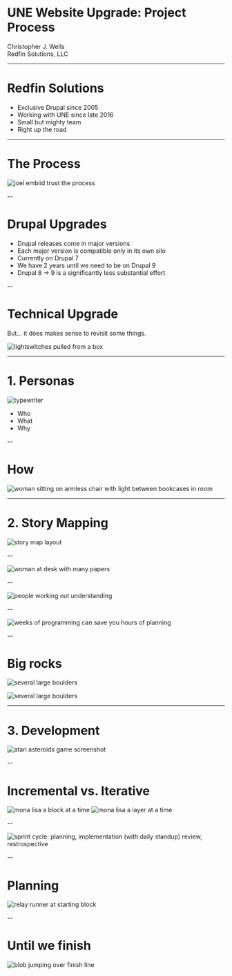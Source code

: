 # UNE Website Upgrade: Project Process

Christopher J. Wells  
Redfin Solutions, LLC

---

# Redfin Solutions

* Exclusive Drupal since 2005 <!-- .element: class="fragment fade-up" -->
* Working with UNE since late 2016 <!-- .element: class="fragment fade-up" -->
* Small but mighty team <!-- .element: class="fragment fade-up" -->
* Right up the road <!-- .element: class="fragment fade-up" -->

---

# The Process

![joel embiid trust the process](/img/process.jpg "Trust the Process Joel Embiid")

--

# Drupal Upgrades

* Drupal releases come in major versions 
* Each major version is compatible only in its own silo
* Currently on Drupal 7
* We have 2 years until we need to be on Drupal 9
* Drupal 8 -> 9 is a significantly less substantial effort

--

# Technical Upgrade

But... it does makes sense to revisit some things.

![lightswitches pulled from a box](/img/lightswitch-code "Not quite up to code")

---

# 1. Personas

![typewriter](/img/typewriter.jpg "Like a good journalist") 

- Who
- What
- Why

--

# How

![woman sitting on armless chair with light between bookcases in room](/img/interviews.jpg "Interviews")

---

# 2. Story Mapping

![story map layout](/img/story-maps.png "Story map layout")

--

![woman at desk with many papers](/img/messy-desk1.jpg "It's a lot of work")

--

![people working out understanding](/img/shared-understanding.png "Shared understanding")

--

![weeks of programming can save you hours of planning](/img/weeks-of-programming "weeks of programming can save you hours of planning")

--

# Big rocks

![several large boulders](/img/big-rocks.jpg "several large rocks") <!-- .element: class="fragment fade-in" data-fragment-index="1" -->

![several large boulders](/img/big-rocks-x.jpg "several large rocks") <!-- .element: class="fragment fade-in" data-fragment-index="2" -->

---

# 3. Development

![atari asteroids game screenshot](/img/asteroids.png "do not break all the rocks")

--

# Incremental vs. Iterative

![mona lisa a block at a time](/img/incrementing.jpg "incrementing") <!-- .element: class="fragment fade-in" -->
![mona lisa a layer at a time](/img/iterating.jpg "iterating") <!-- .element: class="fragment fade-in" -->

--

![sprint cycle: planning, implementation (with daily standup) review, restrospective](/img/sprint-cycle.png "Artisinal, small-batch deployments")

--

# Planning

![relay runner at starting block](/img/sprint-planning.jpg "You must plan to sprint")

--

# Until we finish

![blob jumping over finish line](/img/progress.gif "incremental progress until the finish")
